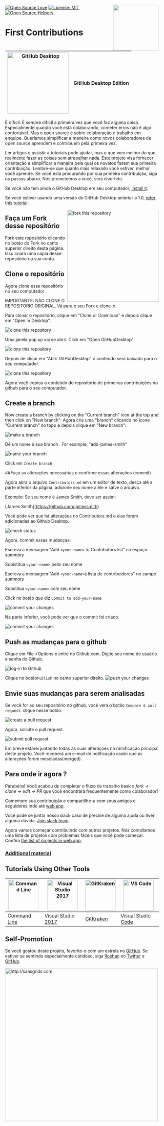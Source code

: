 [![Open Source Love](https://badges.frapsoft.com/os/v1/open-source.svg?v=103)](https://github.com/ellerbrock/open-source-badges/)
[<img align="right" width="150" src="assets/join-slack-team.png">](https://join.slack.com/t/firstcontributors/shared_invite/enQtMzE1MTYwNzI3ODQ0LTZiMDA2OGI2NTYyNjM1MTFiNTc4YTRhZTg4OWZjMzA0ZWZmY2UxYzVkMzI1ZmVmOWI4ODdkZWQwNTM2NDVmNjY)
[![License: MIT](https://img.shields.io/badge/License-MIT-green.svg)](https://opensource.org/licenses/MIT)
[![Open Source Helpers](https://www.codetriage.com/roshanjossey/first-contributions/badges/users.svg)](https://www.codetriage.com/roshanjossey/first-contributions)


# First Contributions

|<img alt="GitHub Desktop" src="https://desktop.github.com/images/desktop-icon.svg" width="200">|GitHub Desktop Edition|
|---|---|

É difícil. É sempre difícil a primeira vez que você faz alguma coisa. Especialmente quando você está colaborando, cometer erros não é algo confortável. Mas o open source é sobre colaboração e trabalho em enquipe. Queríamos simplificar a maneira como novos colaboradores de open source aprendem e contribuem pela primeira vez.

Ler artigos e assistir a tutoriais pode ajudar, mas o que vem melhor do que realmente fazer as coisas sem atrapalhar nada. Este projeto visa fornecer orientação e simplificar a maneira pela qual os novatos fazem sua primeira contribuição. Lembre-se que quanto mais relaxado você estiver, melhor você aprende. Se você está procurando por sua primeira contribuição, siga os passos abaixo. Nós prometemos a você, será divertido.

Se você não tem ainda o GitHub Desktop em seu computador, [install it](https://desktop.github.com/).

Se você estiver usando uma versão do GitHub Desktop anterior a 1.0, [refer this tutorial](github-desktop-old-version-tutorial.md).

<img align="right" width="300" src="assets/fork.png" alt="fork this repository" />

## Faça um Fork desse repositório

Fork este repositório clicando no botão do Fork no canto superior direito desta página.
Isso criará uma cópia desse repositório na sua conta.

## Clone o repositório

Agora clone esse repositório no seu computador .

IMPORTANTE: NÃO CLONE O REPOSITORIO ORIGINAL. Vá para o seu Fork e clone-o.


Para clonar o repositório, clique em "Clone or Download" e depois clique em "Open in Desktop".

<img style="left;" src="assets/dt1-clonetodesktop.png" alt="clone this repository" />

Uma janela pop up vai se abrir. Click em "Open GitHubDesktop"

<img style="left;" src="assets/dt1-open-githubdesktop.png" alt="clone this repository" />

Depois de clicar em "Abrir GitHubDesktop" o conteúdo será baixado para o seu computador.

<img style="left;" src="assets/dt1-downloaded.png" alt="clone this repository" />

Agora você copiou o conteúdo do repositório de primeiras contribuições no github para o seu computador.

## Create a branch

Now create a branch by clicking on the "Current branch" icon at the top and then click on "New branch":
Agora crie uma "branch" clicando no ícone "Current branch" no topo e depois clique em "New branch":

<img style="left;" src="assets/dt1-create-branch.png" alt="make a branch" />

Dê um nome à sua branch <add-your-name>. For example, "add-james-smith"

<img style="left;" src="assets/dt1-create-branch-name.png" alt="name your branch" />

Click em `Create branch`

##Faça as alterações necessárias e confirme essas alterações (commit)

Agora abra o arquivo `Contributors.md` em um editor de texto, desça até a parte inferior da página, adicione seu nome a ele e salve o arquivo.

Exemplo: Se seu nome é James Smith, deve ser assim:

\[James Smith](https://github.com/jamessmith)

Você pode ver que há alterações no Contributors.md e elas foram adicionadas ao Github Desktop.

<img style="left;" src="assets/dt1-status.png" alt="check status" />


Agora, commit essas mudanças:

Escreva a mensagem "Add `<your-name>` to Contributors list" no espaço *summary*

Subistitua `<your-name>` peloi seu nome

Escreva a mensagem "Add ` <your-name> `à lista de contribuidores" no campo *summary*

Substitua `<your-name>` com seu nome

Click no botão que diz `Commit to add-your-name`

<img style="left;" src="assets/dt1-commit1.png" alt="commit your changes" />

Na parte inferior, você pode ver que o commit foi criado.

<img style="left;" src="assets/dt1-commit2.png" alt="commit your changes" />

## Push as mudanças para o github

Clique em File->Options e entre no Github.com. Digite seu nome de usuário e senha do Github.

<img style="left;" src="assets/dt1-sign-in.png" alt="log-in to Github" />

Clique no botão`Publish` no canto superior direito.
<img style="left;" src="assets/dt1-publish1.png" alt="push your changes" />

## Envie suas mudanças para serem analisadas

Se você for ao seu repositório no github, você verá o botão `Compare & pull request`. clique nesse botão.

<img style="left;" src="assets/compare-and-pull.png" alt="create a pull request" />

Agora, solicite o pull request.

<img style="left;" src="assets/submit-pull-request.png" alt="submit pull request" />

Em breve estarei juntando todas as suas alterações na ramificação principal deste projeto. Você receberá um e-mail de notificação assim que as alterações forem mescladas(merged).

## Para onde ir agora ?

Parabéns! Você acabou de completar o fluxo de trabalho basico _fork -> clone -> edit -> PR_ que você encontrará frequentemente como colaborador!

Comemore sua contribuição e compartilhe-a com seus amigos e seguidores indo até [web app](https://roshanjossey.github.io/first-contributions/#social-share).

Você pode se juntar nosso slack caso de precise de alguma ajuda ou tiver alguma dúvida. [Join slack team](https://join.slack.com/t/firstcontributors/shared_invite/enQtMzE1MTYwNzI3ODQ0LTZiMDA2OGI2NTYyNjM1MTFiNTc4YTRhZTg4OWZjMzA0ZWZmY2UxYzVkMzI1ZmVmOWI4ODdkZWQwNTM2NDVmNjY).

Agora vamos começar contribuindo com outros projetos. Nós compilamos uma lista de projetos com problemas fáceis que você pode começar. Confira [the list of projects in web app](https://roshanjossey.github.io/first-contributions/#project-list).

### [Additional material](additional-material/git_workflow_senarios/additional-material.md)


## Tutorials Using Other Tools

|<a href="README.md"><img alt="Command Line" src="http://cdn.osxdaily.com/wp-content/uploads/2014/08/terminal-icon-osx-150x150.png" width="100"></a>|<a href="github-windows-vs2017-tutorial.md"><img alt="Visual Studio 2017" src="https://www.visualstudio.com/wp-content/uploads/2017/11/microsoft-visual-studio.svg" width="100"></a>|<a href="gitkraken-tutorial.md"><img alt="GitKraken" src="/assets/gk-icon.png" width="100"></a>|<a href="github-windows-vs-code-tutorial.md"><img alt="VS Code" src="https://upload.wikimedia.org/wikipedia/commons/2/2d/Visual_Studio_Code_1.18_icon.svg" width=100></a>|
|---|---|---|---|
|[Command Line](README.md)|[Visual Studio 2017](github-windows-vs2017-tutorial.md)|[GitKraken](gitkraken-tutorial.md)|[Visual Studio Code](github-windows-vs-code-tutorial.md)|

## Self-Promotion

Se você gostou deste projeto, favorite-o com um estrela no  [GitHub](https://github.com/Roshanjossey/first-contributions).
Se estiver se sentindo especialmente caridoso, siga  [Roshan](https://roshanjossey.github.io/) no
[Twitter](https://twitter.com/sudo__bangbang) e
[GitHub](https://github.com/roshanjossey).

<a href="http://saasgrids.com"> <img alt="http://saasgrids.com" src="assets/saasgrids-banner.png" width="500"></a>
